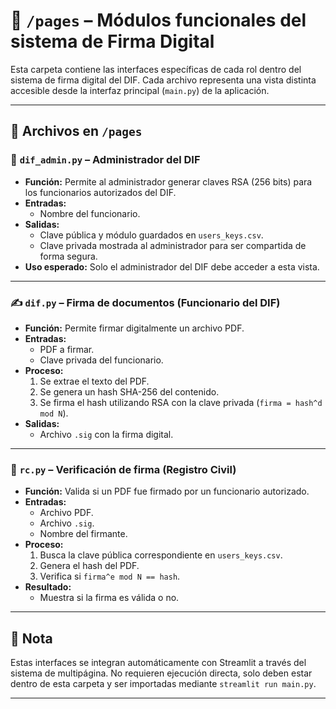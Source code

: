 # 📁 `/pages` – Módulos funcionales del sistema de Firma Digital

Esta carpeta contiene las interfaces específicas de cada rol dentro del sistema de firma digital del DIF. Cada archivo representa una vista distinta accesible desde la interfaz principal (`main.py`) de la aplicación.

---

## 📄 Archivos en `/pages`

### 🔐 `dif_admin.py` – Administrador del DIF
- **Función:** Permite al administrador generar claves RSA (256 bits) para los funcionarios autorizados del DIF.
- **Entradas:**
  - Nombre del funcionario.
- **Salidas:**
  - Clave pública y módulo guardados en `users_keys.csv`.
  - Clave privada mostrada al administrador para ser compartida de forma segura.
- **Uso esperado:** Solo el administrador del DIF debe acceder a esta vista.

---

### ✍️ `dif.py` – Firma de documentos (Funcionario del DIF)
- **Función:** Permite firmar digitalmente un archivo PDF.
- **Entradas:**
  - PDF a firmar.
  - Clave privada del funcionario.
- **Proceso:**
  1. Se extrae el texto del PDF.
  2. Se genera un hash SHA-256 del contenido.
  3. Se firma el hash utilizando RSA con la clave privada (`firma = hash^d mod N`).
- **Salidas:**
  - Archivo `.sig` con la firma digital.

---

### 🧾 `rc.py` – Verificación de firma (Registro Civil)
- **Función:** Valida si un PDF fue firmado por un funcionario autorizado.
- **Entradas:**
  - Archivo PDF.
  - Archivo `.sig`.
  - Nombre del firmante.
- **Proceso:**
  1. Busca la clave pública correspondiente en `users_keys.csv`.
  2. Genera el hash del PDF.
  3. Verifica si `firma^e mod N == hash`.
- **Resultado:**
  - Muestra si la firma es válida o no.

---

## 📌 Nota

Estas interfaces se integran automáticamente con Streamlit a través del sistema de multipágina. No requieren ejecución directa, solo deben estar dentro de esta carpeta y ser importadas mediante `streamlit run main.py`.

---

